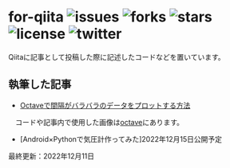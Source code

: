# for-qiita ![issues](https://img.shields.io/github/issues/PyRadiolarus/for-qiita?style=plastic) ![forks](https://img.shields.io/github/forks/PyRadiolarus/for-qiita?style=plastic) ![stars](https://img.shields.io/github/stars/PyRadiolarus/for-qiita?style=plastic) ![license](https://img.shields.io/github/license/PyRadiolarus/for-qiita?style=plastic) ![twitter](https://img.shields.io/twitter/url?style=social&url=https%3A%2F%2Ftwitter.com%2F4voltex%2F)

Qiitaに記事として投稿した際に記述したコードなどを置いています。

## 執筆した記事

- [Octaveで間隔がバラバラのデータをプロットする方法](https://qiita.com/Hagian/items/1fb26ca66da1cf587d72)

&emsp;コードや記事内で使用した画像は[octave](https://github.com/PyRadiolarus/for-qiita/tree/master/octave)にあります。

- [Android×Pythonで気圧計作ってみた]2022年12月15日公開予定

<!--
&emsp;コードは[BarometerForAndroid](https://github.com/PyRadiolarus/for-qiita/tree/master/BarometerForAndroid)にあります。
-->

最終更新：2022年12月11日
